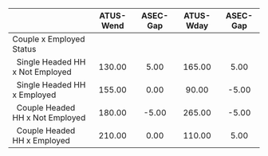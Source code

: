 
|                      |    ATUS-Wend |     ASEC-Gap |    ATUS-Wday |     ASEC-Gap |
| -------------------- | :----------: | :----------: | :----------: | :----------: |
| Couple x Employed Status |              |              |              |              |
| &nbsp;&nbsp;Single Headed HH x Not Employed |       130.00 |         5.00 |       165.00 |         5.00 |
| &nbsp;&nbsp;Single Headed HH x Employed |       155.00 |         0.00 |        90.00 |        -5.00 |
| &nbsp;&nbsp;Couple Headed HH x Not Employed |       180.00 |        -5.00 |       265.00 |        -5.00 |
| &nbsp;&nbsp;Couple Headed HH x Employed |       210.00 |         0.00 |       110.00 |         5.00 |

